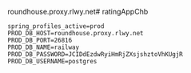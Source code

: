 roundhouse.proxy.rlwy.net# ratingAppChb

```properties
spring_profiles_active=prod
PROD_DB_HOST=roundhouse.proxy.rlwy.net
PROD_DB_PORT=26816
PROD_DB_NAME=railway
PROD_DB_PASSWORD=JCIDdEzdwRyiHmRjZXsjshztoVhKUgjR
PROD_DB_USERNAME=postgres
```